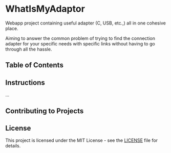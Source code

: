 # WhatIsMyAdaptor
Webapp project containing useful adapter (C, USB, etc.,) all in one cohesive place.

Aiming to answer the common problem of trying to find the connection adapter for your specific needs with specific links without having to go through all the hassle.

## Table of Contents 

## Instructions



...




## Contributing to Projects

## License
This project is licensed under the MIT License - see the [LICENSE](LICENSE) file for details.



